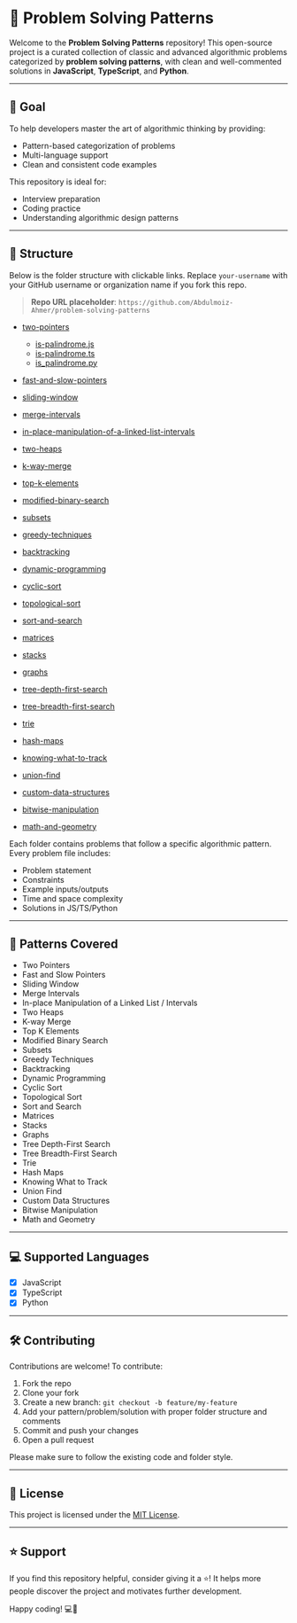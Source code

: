 # 🧠 Problem Solving Patterns

Welcome to the **Problem Solving Patterns** repository! This open-source project is a curated collection of classic and advanced algorithmic problems categorized by **problem solving patterns**, with clean and well-commented solutions in **JavaScript**, **TypeScript**, and **Python**.

---

## 🚀 Goal

To help developers master the art of algorithmic thinking by providing:

* Pattern-based categorization of problems
* Multi-language support
* Clean and consistent code examples

This repository is ideal for:

* Interview preparation
* Coding practice
* Understanding algorithmic design patterns

---

## 📁 Structure

Below is the folder structure with clickable links. Replace `your-username` with your GitHub username or organization name if you fork this repo.

> **Repo URL placeholder**: `https://github.com/Abdulmoiz-Ahmer/problem-solving-patterns`

* [two-pointers](https://github.com/Abdulmoiz-Ahmer/problem-solving-patterns/tree/main/two-pointers)

  * [is-palindrome.js](https://github.com/Abdulmoiz-Ahmer/problem-solving-patterns/blob/main/two-pointers/is-palindrome.js)
  * [is-palindrome.ts](https://github.com/Abdulmoiz-Ahmer/problem-solving-patterns/blob/main/two-pointers/is-palindrome.ts)
  * [is\_palindrome.py](https://github.com/Abdulmoiz-Ahmer/problem-solving-patterns/blob/main/two-pointers/is_palindrome.py)
* [fast-and-slow-pointers](https://github.com/Abdulmoiz-Ahmer/problem-solving-patterns/tree/main/fast-and-slow-pointers)
* [sliding-window](https://github.com/Abdulmoiz-Ahmer/problem-solving-patterns/tree/main/sliding-window)
* [merge-intervals](https://github.com/Abdulmoiz-Ahmer/problem-solving-patterns/tree/main/merge-intervals)
* [in-place-manipulation-of-a-linked-list-intervals](https://github.com/Abdulmoiz-Ahmer/problem-solving-patterns/tree/main/in-place-manipulation-of-a-linked-list-intervals)
* [two-heaps](https://github.com/Abdulmoiz-Ahmer/problem-solving-patterns/tree/main/two-heaps)
* [k-way-merge](https://github.com/Abdulmoiz-Ahmer/problem-solving-patterns/tree/main/k-way-merge)
* [top-k-elements](https://github.com/Abdulmoiz-Ahmer/problem-solving-patterns/tree/main/top-k-elements)
* [modified-binary-search](https://github.com/Abdulmoiz-Ahmer/problem-solving-patterns/tree/main/modified-binary-search)
* [subsets](https://github.com/Abdulmoiz-Ahmer/problem-solving-patterns/tree/main/subsets)
* [greedy-techniques](https://github.com/Abdulmoiz-Ahmer/problem-solving-patterns/tree/main/greedy-techniques)
* [backtracking](https://github.com/Abdulmoiz-Ahmer/problem-solving-patterns/tree/main/backtracking)
* [dynamic-programming](https://github.com/Abdulmoiz-Ahmer/problem-solving-patterns/tree/main/dynamic-programming)
* [cyclic-sort](https://github.com/Abdulmoiz-Ahmer/problem-solving-patterns/tree/main/cyclic-sort)
* [topological-sort](https://github.com/Abdulmoiz-Ahmer/problem-solving-patterns/tree/main/topological-sort)
* [sort-and-search](https://github.com/Abdulmoiz-Ahmer/problem-solving-patterns/tree/main/sort-and-search)
* [matrices](https://github.com/Abdulmoiz-Ahmer/problem-solving-patterns/tree/main/matrices)
* [stacks](https://github.com/Abdulmoiz-Ahmer/problem-solving-patterns/tree/main/stacks)
* [graphs](https://github.com/Abdulmoiz-Ahmer/problem-solving-patterns/tree/main/graphs)
* [tree-depth-first-search](https://github.com/Abdulmoiz-Ahmer/problem-solving-patterns/tree/main/tree-depth-first-search)
* [tree-breadth-first-search](https://github.com/Abdulmoiz-Ahmer/problem-solving-patterns/tree/main/tree-breadth-first-search)
* [trie](https://github.com/Abdulmoiz-Ahmer/problem-solving-patterns/tree/main/trie)
* [hash-maps](https://github.com/Abdulmoiz-Ahmer/problem-solving-patterns/tree/main/hash-maps)
* [knowing-what-to-track](https://github.com/Abdulmoiz-Ahmer/problem-solving-patterns/tree/main/knowing-what-to-track)
* [union-find](https://github.com/Abdulmoiz-Ahmer/problem-solving-patterns/tree/main/union-find)
* [custom-data-structures](https://github.com/Abdulmoiz-Ahmer/problem-solving-patterns/tree/main/custom-data-structures)
* [bitwise-manipulation](https://github.com/Abdulmoiz-Ahmer/problem-solving-patterns/tree/main/bitwise-manipulation)
* [math-and-geometry](https://github.com/Abdulmoiz-Ahmer/problem-solving-patterns/tree/main/math-and-geometry)

Each folder contains problems that follow a specific algorithmic pattern. Every problem file includes:

* Problem statement
* Constraints
* Example inputs/outputs
* Time and space complexity
* Solutions in JS/TS/Python

---

## 🧹 Patterns Covered

* Two Pointers
* Fast and Slow Pointers
* Sliding Window
* Merge Intervals
* In-place Manipulation of a Linked List / Intervals
* Two Heaps
* K-way Merge
* Top K Elements
* Modified Binary Search
* Subsets
* Greedy Techniques
* Backtracking
* Dynamic Programming
* Cyclic Sort
* Topological Sort
* Sort and Search
* Matrices
* Stacks
* Graphs
* Tree Depth-First Search
* Tree Breadth-First Search
* Trie
* Hash Maps
* Knowing What to Track
* Union Find
* Custom Data Structures
* Bitwise Manipulation
* Math and Geometry

---

## 💻 Supported Languages

* [x] JavaScript
* [x] TypeScript
* [x] Python

---

## 🛠️ Contributing

Contributions are welcome! To contribute:

1. Fork the repo
2. Clone your fork
3. Create a new branch: `git checkout -b feature/my-feature`
4. Add your pattern/problem/solution with proper folder structure and comments
5. Commit and push your changes
6. Open a pull request

Please make sure to follow the existing code and folder style.

---

## 📜 License

This project is licensed under the [MIT License](LICENSE).

---

## ⭐️ Support

If you find this repository helpful, consider giving it a ⭐️! It helps more people discover the project and motivates further development.

Happy coding! 💻🚀
